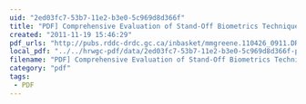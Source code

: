 ```yaml
---
uid: "2ed03fc7-53b7-11e2-b3e0-5c969d8d366f"
title: "PDF] Comprehensive Evaluation of Stand-Off Biometrics Techniques for Enhanced Surveillance during Major Events [PDF] from rddc-drdc.gc.caR"
created: "2011-11-19 15:46:29"
pdf_urls: "http://pubs.rddc-drdc.gc.ca/inbasket/mmgreene.110426_0911.DRDC_CSS_CR-2011-08.pdf"
local_pdf: "../../hrwgc-pdf/data/2ed03fc7-53b7-11e2-b3e0-5c969d8d366f-pdf-comprehensive-evaluation-of-stand-off-biometrics-techniques-for-enhanced-surveillance-during-major-events-pdf-from-rddc-drdc-gc-car.pdf"
filename: "PDF] Comprehensive Evaluation of Stand-Off Biometrics Techniques for Enhanced Surveillance during Major Events [PDF] from rddc-drdc.gc.caR.html"
category: "pdf"
tags: 
 - PDF
---
```

